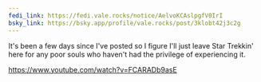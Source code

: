 ```yaml
---
fedi_link: https://fedi.vale.rocks/notice/AelvoKCAslpgfV0IrI
bsky_link: https://bsky.app/profile/vale.rocks/post/3klobt42j3c2g
---
```


It's been a few days since I've posted so I figure I'll just leave Star Trekkin' here for any poor souls who haven't had the privilege of experiencing it.

<https://www.youtube.com/watch?v=FCARADb9asE>
